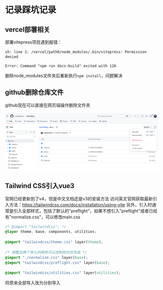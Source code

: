 # 记录踩坑记录

## vercel部署相关
部署vitepress项目遇到报错：
```
sh: line 1: /vercel/path0/node_modules/.bin/vitepress: Permission denied
```
```
Error: Command "npm run docs:build" exited with 126
```
删除node_modules文件夹后重新执行```npm install```，问题解决

## github删除仓库文件

github现在可以直接在网页端操作删除文件夹<br><br>
![选中“Delete directory”直接删除文件夹](../images/image.png)

## Tailwind CSS引入vue3
官网已经更新到了v4，但是中文文档还是v3的安装方法
访问英文官网获取最新引入方法：https://tailwindcss.com/docs/installation/using-vite
另外，引入时通常是引入全部样式，包括了默认的"preflight"，如果不想引入"preflight"或者已经有"normalize.css"，可以修改main.css
```css
/* @import "tailwindcss"; */
@layer theme, base, components, utilities;

@import "tailwindcss/theme.css" layer(theme);

/* 调整这两个导入的顺序可以控制样式优先级 */
@import "./normalize.css" layer(base);
@import "tailwindcss/preflight.css" layer(base);

@import "tailwindcss/utilities.css" layer(utilities);
```
将原来全部导入改为分别导入